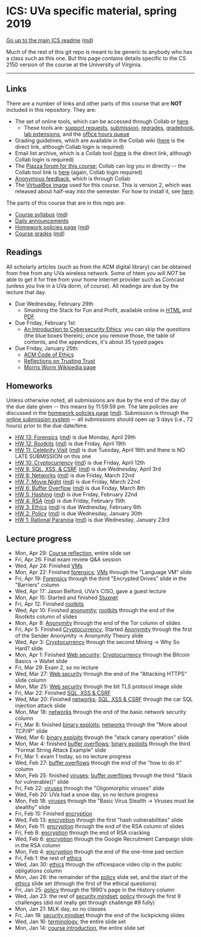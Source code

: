 ICS: UVa specific material, spring 2019
=======================================

[Go up to the main ICS readme](../../readme.html) ([md](../../readme.md))

Much of the rest of this git repo is meant to be generic to anybody who has a class such as this one. But this page contains details specific to the CS 2150 version of the course at the University of Virginia.

------------------------------------------------------------

Links
-----

There are a number of links and other parts of this course that are **NOT** included in this repository.  They are:

- The set of online tools, which can be accessed through Collab or [here][160].
    - These tools are: [support requests][161], [submission][162], [regrades][163], [gradebook][164], [lab extensions][165], and the [office hours queue][166]
- Grading guidelines, which are available in the Collab wiki ([here][171] is the direct link, although Collab login is required)
- Email list archive, which is a Collab tool ([here][170] is the direct link, although Collab login is required)
- The [Piazza forum for this course][152]; Collab can log you in directly -- the Collab tool link is [here][173] (again, Collab login required)
- [Anonymous feedback][174], which is through Collab
- The [VirtualBox
  image](https://virginia.box.com/s/lrlrokq3hul8lr5hgdymio3ppw9to60b)
  used for this course.  This is version 2, which was released about
  half-way into the semester.  For how to install it, see
  [here](https://uva-cs.github.io/pdr/tutorials/01-intro-unix/virtual-box.html).

The parts of this course that are in this repo are:

- [Course syllabus](syllabus.html) ([md](syllabus.md))
- [Daily announcements](daily-announcements.html#/)
- [Homework policies page](hw-policies.html) ([md](hw-policies.md))
- [Course grades](grades.html) ([md](grades.md))


Readings
--------

All scholarly articles (such as from the ACM digital library) can be obtained from free from any UVa wireless network.  Some of htem you will *NOT* be able to get it for free from your home Internet provider such as Comcast (unless you live in a UVa dorm, of course).  All readings are due by the lecture that day.

- Due Wednesday, February 29th
    - Smashing the Stack for Fun and Profit, available online in [HTML](http://phrack.org/issues/49/14.html) and [PDF](http://www-inst.eecs.berkeley.edu/~cs161/fa08/papers/stack_smashing.pdf)
- Due Friday, February 1st:
    - [An Introduction to Cybersecurity Ethics](https://www.scu.edu/media/ethics-center/technology-ethics/IntroToCybersecurityEthics.pdf): you can skip the questions (the blue boxes therein); once you remove those, the table of contents, and the appendices, it's about 35 typed pages
- Due Friday, January 25th:
	- [ACM Code of Ethics](https://www.acm.org/code-of-ethics)
    - [Reflections on Trusting Trust](https://dl.acm.org/citation.cfm?id=358210)
	- [Morris Worm Wikipedia page](https://en.wikipedia.org/wiki/Morris_worm)


Homeworks
-----------

Unless otherwise noted, all submissions are due by the end of the day of the due date given -- this means by 11:59:59 pm.  The late policies are discussed in the [homework policies page](hw-policies.html) ([md](hw-policies.md)).  Submission is through the [online submission system][162] -- all submissions should open up 3 days (i.e., 72 hours) prior to the due date/time.

- [HW 13: Forensics](../../hws/hw-forensics.html) ([md](../../hws/hw-forensics.md)) is due Monday, April 29th
- [HW 12: Rootkits](../../hws/hw-rootkits.html) ([md](../../hws/hw-rootkits.md)) is due Friday, April 19th
- [HW 11: Celebrity Visit](../../hws/hw-celebrity-visit.html) ([md](../../hws/hw-celebrity-visit.md)) is due Tuesday, April 16th and there is NO LATE SUBMISSION on this one
- [HW 10: Cryptocurrency](../../hws/hw-cryptocurrency.html) ([md](../../hws/hw-cryptocurrency.md)) is due Friday, April 12th
- [HW 9: SQL, XSS, & CSRF](../../hws/hw-sql-xss-csrf.html) ([md](../../hws/hw-sql-xss-csrf.md)) is due Wednesday, April 3rd
- [HW 8: Networks](../../hws/hw-networks.html) ([md](hw-networks.md)) is due Friday, March 22nd
- [HW 7: Movie Night](../../hws/hw-movie-night.html) ([md](../../hws/hw-movie-night.md)) is due Friday, March 22nd
- [HW 6: Buffer Overflow](../../hws/hw-buffer.html) ([md](../../hws/hw-buffer.md)) is due Friday, March 8th
- [HW 5: Hashing](../../hws/hw-hashing.html) ([md](../../hws/hw-hashing.md)) is due Friday, February 22nd
- [HW 4: RSA](../../hws/hw-rsa.html) ([md](../../hws/hw-rsa.md)) is due Friday, February 15th
- [HW 3: Ethics](../../hws/hw-ethics.html) ([md](../../hws/hw-ethics.md)) is due Wednesday, February 6th
- [HW 2: Policy](../../hws/hw-policy.html) ([md](../../hws/hw-policy.md)) is due Wednesday, January 30th
- [HW 1: Rational Paranoia](../../hws/hw-paranoia.html) ([md](../../hws/hw-paranoia.md)) is due Wednesday, January 23rd


Lecture progress
----------------

- Mon, Apr 29: [Course reflection](../../slides/reflection.html#/), entire slide set
- Fri, Apr 26: Final exam review Q&A session
- Wed, Apr 24: Finished [VMs](../../slides/vms.html#/)
- Mon, Apr 22: Finished [forensics](../../slides/forensics.html#/); [VMs](../../slides/vms.html#/) through the "Language VM" slide
- Fri, Apr 19: [Forensics](../../slides/forensics.html#/) through the third "Encrypted Drives" slide in the "Barriers" column
- Wed, Apr 17: Jason Belford, UVa's CISO, gave a guest lecture
- Mon, Apr 15: Started and finished [Stuxnet](../../slides/stuxnet.html#/)
- Fri, Apr 12: Finished [rootkits](../../slides/rootkits.html#/)
- Wed, Apr 10: Finished [anonymity](../../slides/anonymity.html#/); [rootkits](../../slides/rootkits.html#/) through the end of the Rootkits column of slides
- Mon, Apr 8: [Anonymity](../../slides/anonymity.html#/) through the end of the Tor column of slides
- Fri, Apr 5: Finished [Cryptocurrency](../../slides/cryptocurrency.html#/); Started [Anonymity](../../slides/anonymity.html#/) through the first of the Sender Anonymity -> Anonymity Theory slide
- Wed, Apr 3: [Cryptocurrency](../../slides/cryptocurrency.html#/) through the second Mining -> Why So Hard? slide
- Mon, Apr 1: Finished [Web security](../../slides/web-security.html#/); [Cryptocurrency](../../slides/cryptocurrency.html#/) through the Bitcoin Basics -> Wallet slide
- Fri, Mar 29: Exam 2, so no lecture
- Wed, Mar 27: [Web security](../../slides/web-security.html#/) through the end of the "Attacking HTTPS" slide column
- Mon, Mar 25: [Web security](../../slides/web-security.html#/) through the bit TLS protocol image slide
- Fri, Mar 22: Finished [SQL, XSS & CSRF](../../slides/sql-xss-csrf.html#/)
- Wed, Mar 20: Finished [networks](../../slides/networks.html#/); [SQL, XSS & CSRF](../../slides/sql-xss-csrf.html#/) through the car SQL injection attack slide
- Mon, Mar 18: [networks](../../slides/networks.html#/) through the end of the basic network security column
- Fri, Mar 8: finished [binary exploits](../../slides/binary-exploits.html); [networks](../../slides/networks.html#/) through the "More about TCP/IP" slide
- Wed, Mar 6: [binary exploits](../../slides/binary-exploits.html) through the "stack canary operation" slide
- Mon, Mar 4: finished [buffer overflows](../../slides/buffer-overflows.html); [binary exploits](../../slides/binary-exploits.html) through the third "Format String Attack Example" slide
- Fri, Mar 1: exam 1 today, so no lecture progress
- Wed, Feb 27: [buffer overflows](../../slides/buffer-overflows.html) through the end of the "how to do it" column
- Mon, Feb 25: finished [viruses](../../slides/viruses.html#/); [buffer overflows](../../slides/buffer-overflows.html) through the third "Stack for vulnerable()" slide
- Fri, Feb 22: [viruses](../../slides/viruses.html#/) through the "Oligomorphic viruses" slide
- Wed, Feb 20: UVa had a snow day, so no lecture progress
- Mon, Feb 18: [viruses](../../slides/viruses.html#/) through the "Basic Virus Stealth -> Viruses must be stealthy" slide
- Fri, Feb 15: Finished [encryption](../../slides/encryption.html#/)
- Wed, Feb 13: [encryption](../../slides/encryption.html#/) through the first "hash vulnerabilities" slide
- Mon, Feb 11: [encryption](../../slides/encryption.html#/) through the end of the RSA column of slides
- Fri, Feb 8: [encryption](../../slides/encryption.html#/) through the end of RSA cracking
- Wed, Feb 6: [encryption](../../slides/encryption.html#/) through the Google Recruitment Campaign slide in the RSA column
- Mon, Feb 4: [encryption](../../slides/encryption.html#/) through the end of the one-time pad section
- Fri, Feb 1: the rest of [ethics](../../slides/ethics.html#/)
- Wed, Jan 30: [ethics](../../slides/ethics.html#/) through the officespace video clip in the public obligations column
- Mon, Jan 28: the remainder of the [policy](../../slides/policy.html#/) slide set, and the start of the [ethics](../../slides/ethics.html#/) slide set (through the first of the ethical questions)
- Fri, Jan 25: [policy](../../slides/policy.html#/) through the 1990's page in the History column
- Wed, Jan 23: the rest of [security mindset](../../slides/security-mindset.html#/); [policy](../../slides/policy.html#/) through the first 9 challenges (did not really get through challenge #9 fully)
- Mon, Jan 21: MLK day, so no classes
- Fri, Jan 18: [security mindset](../../slides/security-mindset.html#/) though the end of the lockpicking slides
- Wed, Jan 16: [terminology](../../slides/terminology.html#/), the entire slide set
- Mon, Jan 14: [course introduction](../../slides/introduction.html#/), the entire slide set




[152]: https://piazza.com/class/jlbqx6s57xq3we

[160]: https://libra.cs.virginia.edu/~pedagogy/
[161]: https://libra.cs.virginia.edu/~pedagogy/support.php
[162]: https://libra.cs.virginia.edu/~pedagogy/submit.php
[163]: https://libra.cs.virginia.edu/~pedagogy/regrades.php
[164]: https://libra.cs.virginia.edu/~pedagogy/gradebook.php
[165]: https://libra.cs.virginia.edu/~pedagogy/labextension.php
[166]: https://libra.cs.virginia.edu/~pedagogy/queue.php

[170]: https://collab.its.virginia.edu/portal/site/bbcd086f-9d6d-405b-81e0-339d9cc53a08/tool/19833afb-26dd-4da4-91a5-2d800279f73b
[171]: https://collab.its.virginia.edu/portal/site/bbcd086f-9d6d-405b-81e0-339d9cc53a08/tool/e28a3b0f-e8ea-4775-bc01-722e3dedfa03
[172]: https://piazza.com/class/jqv4z66l2ts3zd
[173]: https://collab.its.virginia.edu/portal/site/bbcd086f-9d6d-405b-81e0-339d9cc53a08/page/c37dada0-a059-4585-97e3-f254acdda38d
[174]: https://collab.its.virginia.edu/portal/site/bbcd086f-9d6d-405b-81e0-339d9cc53a08/tool/1453de85-6853-45de-9972-615ade259377/main
